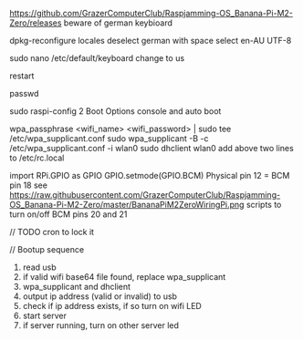 https://github.com/GrazerComputerClub/Raspjamming-OS_Banana-Pi-M2-Zero/releases
beware of german keybioard

dpkg-reconfigure locales
deselect german with space
select en-AU UTF-8

sudo nano /etc/default/keyboard
change to us

restart

passwd

sudo raspi-config
2 Boot Options
console and auto boot

wpa_passphrase <wifi_name> <wifi_password> | sudo tee /etc/wpa_supplicant.conf
sudo wpa_supplicant -B -c /etc/wpa_supplicant.conf -i wlan0
sudo dhclient wlan0
add above two lines to /etc/rc.local

import RPi.GPIO as GPIO
GPIO.setmode(GPIO.BCM)
Physical pin 12 = BCM pin 18
see https://raw.githubusercontent.com/GrazerComputerClub/Raspjamming-OS_Banana-Pi-M2-Zero/master/BananaPiM2ZeroWiringPi.png
scripts to turn on/off BCM pins 20 and 21

// TODO cron to lock it

// Bootup sequence
1. read usb
2. if valid wifi base64 file found, replace wpa_supplicant
3. wpa_supplicant and dhclient
4. output ip address (valid or invalid) to usb
5. check if ip address exists, if so turn on wifi LED
6. start server
7. if server running, turn on other server led